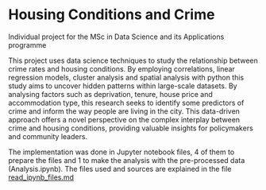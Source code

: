 # Housing Conditions and Crime
Individual project for the MSc in Data Science and its Applications programme

This project uses data science techniques to study the relationship between crime rates and housing conditions. By employing correlations, linear regression models, cluster analysis and spatial analysis with python this study aims to uncover hidden patterns within large-scale datasets. By analysing factors such as deprivation, tenure, house price and accommodation type, this research seeks to identify some predictors of crime and inform the way people are living in the city. This data-driven approach offers a novel perspective on the complex interplay between crime and housing conditions, providing valuable insights for policymakers and community leaders.

The implementation was done in Jupyter notebook files, 4 of them to prepare the files and 1 to make the analysis with the pre-processed data (Analysis.ipynb). The files used and sources are explained in the file [read_ipynb_files.md]('read_ipynb_files.md')
